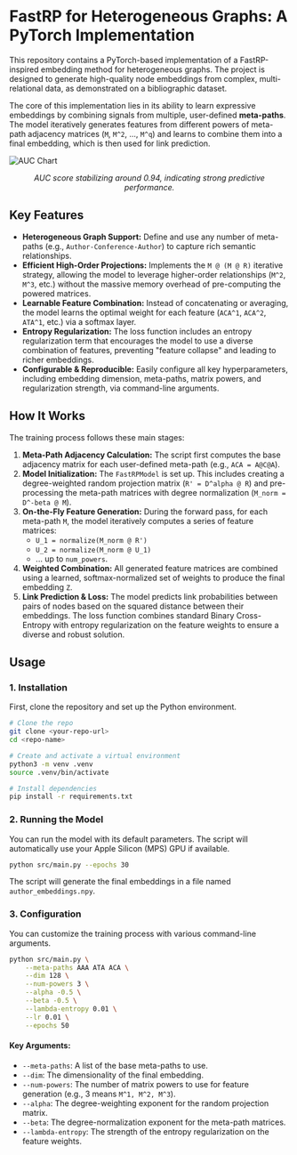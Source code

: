 # FastRP for Heterogeneous Graphs: A PyTorch Implementation

This repository contains a PyTorch-based implementation of a FastRP-inspired embedding method for heterogeneous graphs. The project is designed to generate high-quality node embeddings from complex, multi-relational data, as demonstrated on a bibliographic dataset.

The core of this implementation lies in its ability to learn expressive embeddings by combining signals from multiple, user-defined **meta-paths**. The model iteratively generates features from different powers of meta-path adjacency matrices (`M`, `M^2`, ..., `M^q`) and learns to combine them into a final embedding, which is then used for link prediction.

![AUC Chart](https://i.imgur.com/rS4gL6e.png)
*<p align="center">AUC score stabilizing around 0.94, indicating strong predictive performance.</p>*

## Key Features

- **Heterogeneous Graph Support:** Define and use any number of meta-paths (e.g., `Author-Conference-Author`) to capture rich semantic relationships.
- **Efficient High-Order Projections:** Implements the `M @ (M @ R)` iterative strategy, allowing the model to leverage higher-order relationships (`M^2`, `M^3`, etc.) without the massive memory overhead of pre-computing the powered matrices.
- **Learnable Feature Combination:** Instead of concatenating or averaging, the model learns the optimal weight for each feature (`ACA^1`, `ACA^2`, `ATA^1`, etc.) via a softmax layer.
- **Entropy Regularization:** The loss function includes an entropy regularization term that encourages the model to use a diverse combination of features, preventing "feature collapse" and leading to richer embeddings.
- **Configurable & Reproducible:** Easily configure all key hyperparameters, including embedding dimension, meta-paths, matrix powers, and regularization strength, via command-line arguments.

## How It Works

The training process follows these main stages:

1.  **Meta-Path Adjacency Calculation:** The script first computes the base adjacency matrix for each user-defined meta-path (e.g., `ACA = A@C@A`).
2.  **Model Initialization:** The `FastRPModel` is set up. This includes creating a degree-weighted random projection matrix (`R' = D^alpha @ R`) and pre-processing the meta-path matrices with degree normalization (`M_norm = D^-beta @ M`).
3.  **On-the-Fly Feature Generation:** During the forward pass, for each meta-path `M`, the model iteratively computes a series of feature matrices:
    - `U_1 = normalize(M_norm @ R')`
    - `U_2 = normalize(M_norm @ U_1)`
    - ... up to `num_powers`.
4.  **Weighted Combination:** All generated feature matrices are combined using a learned, softmax-normalized set of weights to produce the final embedding `Z`.
5.  **Link Prediction & Loss:** The model predicts link probabilities between pairs of nodes based on the squared distance between their embeddings. The loss function combines standard Binary Cross-Entropy with entropy regularization on the feature weights to ensure a diverse and robust solution.

## Usage

### 1. Installation

First, clone the repository and set up the Python environment.

```bash
# Clone the repo
git clone <your-repo-url>
cd <repo-name>

# Create and activate a virtual environment
python3 -m venv .venv
source .venv/bin/activate

# Install dependencies
pip install -r requirements.txt
```

### 2. Running the Model

You can run the model with its default parameters. The script will automatically use your Apple Silicon (MPS) GPU if available.

```bash
python src/main.py --epochs 30
```

The script will generate the final embeddings in a file named `author_embeddings.npy`.

### 3. Configuration

You can customize the training process with various command-line arguments.

```bash
python src/main.py \
    --meta-paths AAA ATA ACA \
    --dim 128 \
    --num-powers 3 \
    --alpha -0.5 \
    --beta -0.5 \
    --lambda-entropy 0.01 \
    --lr 0.01 \
    --epochs 50
```

#### Key Arguments:

-   `--meta-paths`: A list of the base meta-paths to use.
-   `--dim`: The dimensionality of the final embedding.
-   `--num-powers`: The number of matrix powers to use for feature generation (e.g., 3 means `M^1, M^2, M^3`).
-   `--alpha`: The degree-weighting exponent for the random projection matrix.
-   `--beta`: The degree-normalization exponent for the meta-path matrices.
-   `--lambda-entropy`: The strength of the entropy regularization on the feature weights.

